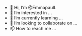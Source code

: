 - 👋 Hi, I’m @EmmapaulL
- 👀 I’m interested in ...
- 🌱 I’m currently learning ...
- 💞️ I’m looking to collaborate on ...
- 📫 How to reach me ...

<!---
EmmapaulL/EmmapaulL is a ✨ special ✨ repository because its `README.md` (this file) appears on your GitHub profile.
You can click the Preview link to take a look at your changes.
--->

